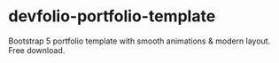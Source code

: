 # devfolio-portfolio-template
Bootstrap 5 portfolio template with smooth animations &amp; modern layout. Free download.

